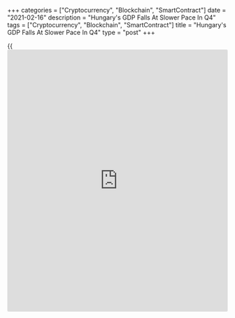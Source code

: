 +++
categories = ["Cryptocurrency", "Blockchain", "SmartContract"]
date = "2021-02-16"
description = "Hungary's GDP Falls At Slower Pace In Q4"
tags = ["Cryptocurrency", "Blockchain", "SmartContract"]
title = "Hungary's GDP Falls At Slower Pace In Q4"
type = "post"
+++

{{<iframe id="large-banner" src="https://www.bounty.group/#slide=22.0" width="100%" height="600" scrolling="no" style="border: 0px solid rgb(216, 221, 230); border-radius: 3px;">}}

Hungary's [economy][1] contracted at a slower pace in the fourth
quarter, the Hungarian Central Statistical Office reported Tuesday.

Gross domestic product fell by an adjusted 4.3 percent year-on-year,
slower than the 4.8 percent decline posted a quarter ago.

On an unadjusted basis, GDP dropped 3.7 percent annually versus a 4.6
percent decrease in the preceding period. Moreover, this was slower than
the expected fall of 6 percent.

Quarter-on-quarter, the economy expanded for the second straight time in
the fourth quarter. Nonetheless, the growth eased to 1.1 percent from
11.4 percent in the third quarter.

In 2020, GDP decreased 5.1 percent from the previous year.

For comments and feedback [contact](https://www.playgroundfx.com/contact/): editorial@rtt[news](https://www.letsplayfx.com/blog/forex-news-website/).com

[Economic News][1]

 **What parts of the world are seeing the best (and worst) economic
performances lately? Click[here][2] to check out our [Econ Scorecard][2]
and find out! See up-to-the-moment [ranking](https://www.playgroundfx.com/blog/crypto-exchange-ranking/)s for the best and worst
performers in [GDP][3], [unemployment rate][4], [inflation][5] and much
more.**

   1. www.rtt[news](https://www.letsplayfx.com/blog/forex-news-website/).com/Content/EconomicNews.aspx
   2. www.rtt[news](https://www.letsplayfx.com/blog/forex-news-website/).com/economic-scorecard/world-rank/unemployment-rate/highest-performance.aspx
   3. www.rtt[news](https://www.letsplayfx.com/blog/forex-news-website/).com/economic-scorecard/world-rank/GDP/highest-performance.aspx
   4. www.rtt[news](https://www.letsplayfx.com/blog/forex-news-website/).com/economic-scorecard/world-rank/unemployment-rate/lowest-performance.aspx
   5. www.rtt[news](https://www.letsplayfx.com/blog/forex-news-website/).com/economic-scorecard/world-rank/CPI/highest-performance.aspx